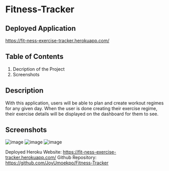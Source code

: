 # Fitness-Tracker

## Deployed Application
https://fit-ness-exercise-tracker.herokuapp.com/

## Table of Contents
1. Decription of the Project
2. Screenshots

## Description
With this application, users will be able to plan and create workout regimes for any given day. When the user is done creating their exercise regime, their exercise details will be displayed on the dashboard for them to see.

## Screenshots
![image](dashboard.PNG)
![image](workoutOne.PNG)
![image](workoutStats.PNG)

Deployed Heroku Website: https://fit-ness-exercise-tracker.herokuapp.com/
Github Repository: https://github.com/JoyUmoekpo/Fitness-Tracker